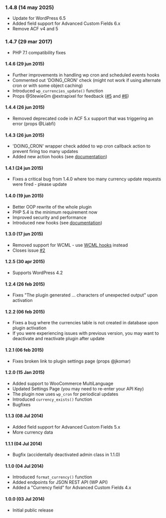 ### 1.4.8 (14 may 2025)
* Update for WordPress 6.5
* Added field support for Advanced Custom Fields 6.x
* Remove ACF v4 and 5

### 1.4.7 (29 mar 2017)
* PHP 7.1 compatibility fixes

#### 1.4.6 (29 jun 2015)
* Further improvements in handling wp cron and scheduled events hooks
* Commented out 'DOING_CRON' check (might not work if using alternate cron or with some object caching)
* Introduced `wp_currencies_update()` function
* Props @StewieGm @extrapixel for feedback ([#5](https://github.com/nekojira/wp-currencies/issues/2) and [#6](https://github.com/nekojira/wp-currencies/issues/2))

#### 1.4.4 (26 jun 2015)
* Removed deprecated code in ACF 5.x support that was triggering an error (props @Liabfi)

#### 1.4.3 (26 jun 2015)
* 'DOING_CRON' wrapper check added to wp cron callback action to prevent firing too many updates
* Added new action hooks (see [documentation](https://github.com/nekojira/wp-currencies/wiki/Hooks))

#### 1.4.1 (24 jun 2015)
* Fixes a critical bug from 1.4.0 where too many currency update requests were fired - please update

#### 1.4.0 (19 jun 2015)
* Better OOP rewrite of the whole plugin
* PHP 5.4 is the minimum requirement now
* Improved security and performance
* Introduced new hooks (see [documentation](https://github.com/nekojira/wp-currencies/wiki))

#### 1.3.0 (17 jun 2015)
* Removed support for WCML - use [WCML hooks](https://wpml.org/documentation/related-projects/woocommerce-multilingual/multi-currency-support-woocommerce/) instead
* Closes issue [#2](https://github.com/nekojira/wp-currencies/issues/2)

#### 1.2.5 (30 apr 2015)
* Supports WordPress 4.2

#### 1.2.4 (26 feb 2015)
* Fixes "The plugin generated ... characters of unexpected output" upon activation

#### 1.2.2 (06 feb 2015)
* Fixes a bug where the currencies table is not created in database upon plugin activation
* If you were experiencing issues with previous version, you may want to deactivate and reactivate plugin after update

#### 1.2.1 (06 feb 2015)
* Fixes broken link to plugin settings page (props @jkomar)

#### 1.2.0 (15 Jan 2015)
* Added support to WooCommerce MultiLanguage
* Updated Settings Page (you may need to re-enter your API Key)
* The plugin now uses `wp_cron` for periodical updates
* Introduced `currency_exists()` function
* Bugfixes

#### 1.1.3 (08 Jul 2014)
* Added field support for Advanced Custom Fields 5.x
* More currency data

#### 1.1.1 (04 Jul 2014)
* Bugfix (accidentally deactivated admin class in 1.1.0)

#### 1.1.0 (04 Jul 2014)
* Introduced `format_currency()` function
* Added endpoints for JSON REST API (WP API)
* Added a "Currency field" for Advanced Custom Fields 4.x

#### 1.0.0 (03 Jul 2014)
* Initial public release
